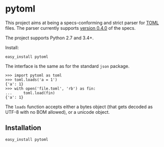 # pytoml

This project aims at being a specs-conforming and strict parser for [TOML][1] files.
The parser currently supports [version 0.4.0][2] of the specs.

The project supports Python 2.7 and 3.4+.

Install:

    easy_install pytoml

The interface is the same as for the standard `json` package.

    >>> import pytoml as toml
    >>> toml.loads('a = 1')
    {'a': 1}
    >>> with open('file.toml', 'rb') as fin:
    ...     toml.load(fin)
    {'a': 1}

The `loads` function accepts either a bytes object
(that gets decoded as UTF-8 with no BOM allowed),
or a unicode object.

## Installation

    easy_install pytoml

  [1]: https://github.com/toml-lang/toml
  [2]: https://github.com/toml-lang/toml/blob/master/versions/en/toml-v0.4.0.md

